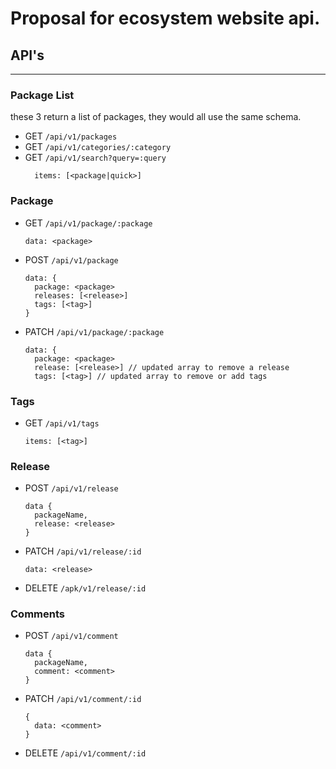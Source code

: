 # Proposal for ecosystem website api.

## API's

---

### Package List

these 3 return a list of packages, they would all use the same schema.

- GET `/api/v1/packages`
- GET `/api/v1/categories/:category`
- GET `/api/v1/search?query=:query`
  ```
    items: [<package|quick>]
  ```

### Package

- GET `/api/v1/package/:package`
  ```
  data: <package>
  ```
- POST `/api/v1/package`
  ```
  data: {
    package: <package>
    releases: [<release>]
    tags: [<tag>]
  }
  ```
- PATCH `/api/v1/package/:package`
  ```
  data: {
    package: <package>
    release: [<release>] // updated array to remove a release
    tags: [<tag>] // updated array to remove or add tags
  ```

### Tags

- GET `/api/v1/tags`
  ```
  items: [<tag>]
  ```

### Release

- POST `/api/v1/release`
  ```
  data {
    packageName,
    release: <release>
  }
  ```
- PATCH `/api/v1/release/:id`
  ```
  data: <release>
  ```
- DELETE `/apk/v1/release/:id`

### Comments

- POST `/api/v1/comment`
  ```
  data {
    packageName,
    comment: <comment>
  }
  ```
- PATCH `/api/v1/comment/:id`
  ```
  {
    data: <comment>
  }
  ```
- DELETE `/api/v1/comment/:id`
